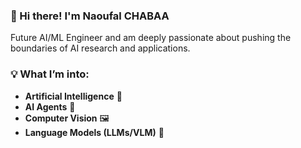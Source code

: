 

<!--
**naoufalcb/naoufalcb** is a ✨ _special_ ✨ repository because its `README.md` (this file) appears on your GitHub profile.

Here are some ideas to get you started:

- 🔭 I’m currently working on ...
- 🌱 I’m currently learning ...
- 👯 I’m looking to collaborate on ...
- 🤔 I’m looking for help with ...
- 💬 Ask me about ...
- 📫 How to reach me: ...
- 😄 Pronouns: ...
- ⚡ Fun fact: ...
-->
### 👋 Hi there! I'm Naoufal CHABAA

Future AI/ML Engineer and am deeply passionate about pushing the boundaries of AI research and applications.  

### 💡 What I’m into:  
- **Artificial Intelligence** 🌟
- **AI Agents** 🤖
- **Computer Vision** 🖼️  
- **Language Models (LLMs/VLM)** 💬  

